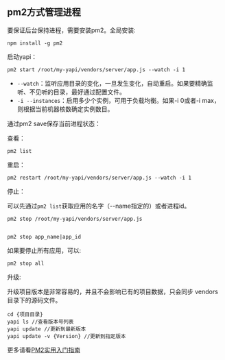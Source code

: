 ## pm2方式管理进程

要保证后台保持进程，需要安装pm2。全局安装:
```
npm install -g pm2
```
启动yapi：
```
pm2 start /root/my-yapi/vendors/server/app.js --watch -i 1
```
- `--watch`：监听应用目录的变化，一旦发生变化，自动重启。如果要精确监听、不见听的目录，最好通过配置文件。
- `-i --instances`：启用多少个实例，可用于负载均衡。如果-i 0或者-i max，则根据当前机器核数确定实例数目。 

通过pm2 save保存当前进程状态：

查看：
```
pm2 list 
```

重启：
```
pm2 restart /root/my-yapi/vendors/server/app.js --watch -i 1

```
停止：

可以先通过`pm2 list`获取应用的名字（--name指定的）或者进程id。
```
pm2 stop /root/my-yapi/vendors/server/app.js


pm2 stop app_name|app_id
```
如果要停止所有应用，可以:
```
pm2 stop all
```
升级:

升级项目版本是非常容易的，并且不会影响已有的项目数据，只会同步 vendors 目录下的源码文件。

```
cd {项目目录}
yapi ls //查看版本号列表
yapi update //更新到最新版本
yapi update -v {Version} //更新到指定版本
```


更多请看[PM2实用入门指南](https://imweb.io/topic/57c8cbb27f226f687b365636)